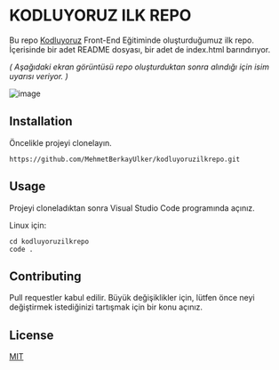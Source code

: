 # KODLUYORUZ ILK REPO
Bu repo [Kodluyoruz](https://kodluyoruz.org) Front-End Eğitiminde oluşturduğumuz ilk repo. İçerisinde bir adet README dosyası, bir adet de index.html barındırıyor.

*(   Aşağıdaki ekran görüntüsü repo oluşturduktan sonra alındığı için isim uyarısı veriyor.   )*

![image](https://r.resimlink.com/FPURVL_OZe.png)

## Installation
Öncelikle projeyi clonelayın.
```
https://github.com/MehmetBerkayUlker/kodluyoruzilkrepo.git
```
## Usage
Projeyi cloneladıktan sonra Visual Studio Code programında açınız.

Linux için:
```
cd kodluyoruzilkrepo
code .
```
## Contributing
Pull requestler kabul edilir. Büyük değişiklikler için, lütfen önce neyi değiştirmek istediğinizi tartışmak için bir konu açınız.
## License
[MIT](https://choosealicense.com/licenses/mit/)